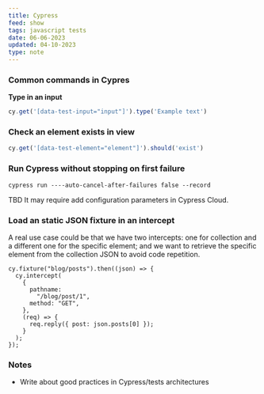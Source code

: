 ```yaml
---
title: Cypress
feed: show
tags: javascript tests
date: 06-06-2023
updated: 04-10-2023
type: note
---
```


### Common commands in Cypres

**Type in an input**

```javascript
cy.get('[data-test-input="input"]').type('Example text')
```


### Check an element exists in view

```javascript
cy.get('[data-test-element="element"]').should('exist')
```

### Run Cypress without stopping on first failure

```
cypress run ----auto-cancel-after-failures false --record
```

TBD It may require add configuration parameters in Cypress Cloud.

### Load an static JSON fixture in an intercept

A real use case could be that we have two intercepts: one for collection and a different one for the specific element; and we want to retrieve the specific element from the collection JSON to avoid code repetition.

```
cy.fixture("blog/posts").then((json) => {
  cy.intercept(
    {
      pathname:
        "/blog/post/1",
      method: "GET",
    },
    (req) => {
      req.reply({ post: json.posts[0] });
    }
  );
});
```

### Notes
- Write about good practices in Cypress/tests architectures
